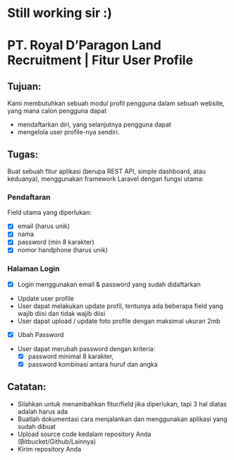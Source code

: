 # Still working sir :)

# PT. Royal D’Paragon Land Recruitment | Fitur​ ​User​ ​Profile

## Tujuan:
Kami membutuhkan sebuah modul profil pengguna dalam sebuah website, yang mana calon
pengguna dapat
* mendaftarkan diri, yang selanjutnya pengguna dapat
* mengelola user profile-nya sendiri.

## Tugas:
Buat sebuah fitur aplikasi (berupa REST API, simple dashboard, atau keduanya), menggunakan framework Laravel dengan fungsi utama:

### Pendaftaran 
Field​ ​utama​ ​yang​ ​diperlukan​:  
* [x] email (harus unik)
* [x] nama
* [x] password (min 8 karakter)
* [x] nomor handphone (harus unik)

### Halaman Login
* [x] Login menggunakan email & password yang sudah didaftarkan
* Update user profile
* User dapat melakukan update profil, tentunya ada beberapa field yang wajib diisi dan tidak wajib diisi
* User dapat upload / update foto profile dengan maksimal ukuran 2mb
* [x] Ubah Password
* User dapat merubah password dengan kriteria:  
  - [x] password minimal 8 karakter,  
  - [x] password kombinasi antara huruf dan angka

## Catatan:
* Silahkan untuk menambahkan fitur/field jika diperlukan, tapi 3 hal diatas adalah harus​ ​ada
* Buatlah dokumentasi cara menjalankan dan menggunakan aplikasi yang sudah dibuat
* Upload source code kedalam repository Anda (Bitbucket/Github/Lainnya)
* Kirim repository Anda
